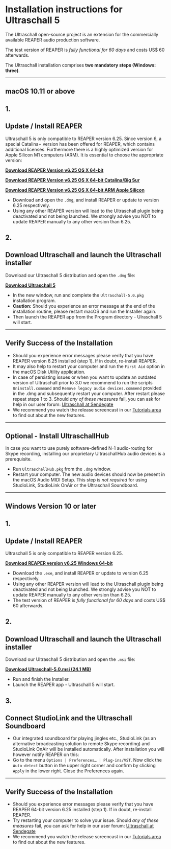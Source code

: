 # Installation instructions for Ultraschall 5

The Ultraschall open-source project is an extension for the commercially available REAPER audio production software.

The test version of REAPER is _fully functional for 60 days_ and costs US$ 60 afterwards.

The Ultraschall installation comprises **two mandatory steps (Windows: three)**.

---

## macOS 10.11 or above

## 1.

## Update / Install REAPER

Ultraschall 5 is only compatible to REAPER version 6.25. Since version 6, a special Catalina+ version has been offered for REAPER, which contains additional licenses. Furthermore there is a highly optimized version for Apple Silicon M1 computers (ARM). It is essential to choose the appropriate version:

[**Download REAPER Version v6.25 OS X 64-bit**](https://www.reaper.fm/files/6.x/reaper625_x86_64.dmg)

[**Download REAPER Version v6.25 OS X 64-bit Catalina/Big Sur**](https://www.reaper.fm/files/6.x/reaper625_x86_64_catalina.dmg)

[**Download REAPER Version v6.25 OS X 64-bit ARM Apple Silicon**](https://www.reaper.fm/files/6.x/reaper625-beta_arm64.dmg)


* Download and open the `.dmg`, and install REAPER or update to version 6.25 respectively.
* Using any other REAPER version will lead to the Ultraschall plugin being deactivated and not being launched. We strongly advise you NOT to update REAPER manually to any other version than 6.25.

## 2.

## Download Ultraschall and launch the Ultraschall installer

Download our Ultraschall 5 distribution and open the `.dmg` file:

[**Download Ultraschall 5**](http://url.ultraschall-podcast.de/us5mac)

* In the new window, run and complete the `Ultraschall-5.0.pkg` installation program.
* **Caution:** Should you experience an error message at the end of the installation routine, please restart macOS and run the Installer again.
* Then launch the REAPER app from the Program directory - Ulraschall 5 will start.

---

## Verify Success of the Installation

* Should you experience error messages please verify that you have REAPER version 6.25 installed (step 1). If in doubt, re-install REAPER.
* It may also help to restart your computer and run the `First Aid` option in the macOS Disk Utility application.
* In case of persisting issues or when you want to update an outdated version of Ultraschall prior to 3.0 we recommend to run the scripts `Uninstall.command` and `Remove legacy audio devices.commend` provided in the .dmg and subsequently restart your computer. After restart please repeat steps 1 to 3.
  Should _any of these measures_ fail, you can ask for help in our user forum: [Ultraschall at Sendegate](https://sendegate.de/c/ultraschall)
* We recommend you watch the release screencast in our [Tutorials area](http://ultraschall.fm/tutorials/) to find out about the new features.

---

## Optional - Install UltraschallHub

In case you want to use purely software-defined N-1 audio-routing for Skype recording, installing our proprietary UltraschallHub audio devices is a prerequisite.

* Run `UltraschallHub.pkg` from the `.dmg` window.
* Restart your computer. The new audio devices should now be present in the macOS Audio MIDI Setup.
  This step is _not required_ for using StudioLink, StudioLink OnAir or the Ultraschall Soundboard.

---

## Windows Version 10 or later

## 1.

## Update / Install REAPER

Ultraschall 5 is only compatible to REAPER version 6.25.

[**Download REAPER version v6.25 Windows 64-bit**](https://www.reaper.fm/files/6.x/reaper625_x64-install.exe)

* Download the `.exe`, and install REAPER or update to version 6.25 respectively.
* Using any other REAPER version will lead to the Ultraschall plugin being deactivated and not being launched. We strongly advise you NOT to update REAPER manually to any other version than 6.25.
* The test version of REAPER is _fully functional for 60 days_ and costs US$ 60 afterwards.

## 2.

## Download Ultraschall and launch the Ultraschall installer

Download our Ultraschall 5 distribution and open the `.msi` file:

[**Download Ultraschall-5.0.msi (24.1 MB)**](http://url.ultraschall-podcast.de/us5win)

* Run and finish the Installer.
* Launch the REAPER app - Ultraschall 5 will start.

## 3.

## Connect StudioLink and the Ultraschall Soundboard

* Our integrated soundboard for playing jingles etc., StudioLink (as an alternative broadcasting solution to remote Skype recording) and StudioLink OnAir will be installed automatically. After installation you will however notify REAPER on this:
* Go to the menu `Options | Preferences… | Plug-ins/VST`. Now click the `Auto-detect` button in the upper right corner and confirm by clicking `Apply` in the lower right. Close the Preferences again.

---

## Verify Success of the Installation

* Should you experience error messages please verify that you have REAPER 64-bit version 6.25 installed (step 1). If in doubt, re-install REAPER.
* Try restarting your computer to solve your issue.
  Should _any of these measures_ fail, you can ask for help in our user forum: [Ultraschall at Sendegate](https://sendegate.de/c/ultraschall)
* We recommend you watch the release screencast in our [Tutorials area](http://ultraschall.fm/tutorials/) to find out about the new features.
